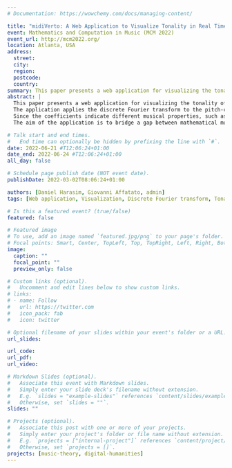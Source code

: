 ```yaml
---
# Documentation: https://wowchemy.com/docs/managing-content/

title: "midiVerto: A Web Application to Visualize Tonality in Real Time"
event: Mathematics and Computation in Music (MCM 2022)
event_url: http://mcm2022.org/
location: Atlanta, USA
address:
  street:
  city:
  region:
  postcode:
  country:
summary: This paper presents a web application for visualizing the tonality of a piece of music---the organization of its chords and scales---at a high level of abstraction and with coordinated playback.
abstract: |
  This paper presents a web application for visualizing the tonality of a piece of music---the organization of its chords and scales---at a high level of abstraction and with coordinated playback.
  The application applies the discrete Fourier transform to the pitch-class domain of a user-specified segmentation of a MIDI file and visualizes the Fourier coefficients' trajectories.
  Since the coefficients indicate different musical properties, such as harmonic function, triadicity, and diatonicity, the application isolates aspects of a piece's tonality and shows their development in time.
  The aim of the application is to bridge a gap between mathematical music theory, musicology, and the general public by making the discrete Fourier transform as applied to the pitch-class domain accessible without requiring advanced mathematical knowledge or programming skills up front.

# Talk start and end times.
#   End time can optionally be hidden by prefixing the line with `#`.
date: 2022-06-21 #T12:06:24+01:00
date_end: 2022-06-24 #T12:06:24+01:00
all_day: false

# Schedule page publish date (NOT event date).
publishDate: 2022-03-02T08:06:24+01:00

authors: [Daniel Harasim, Giovanni Affatato, admin]
tags: [Web application, Visualization, Discrete Fourier transform, Tonality, MIDI]

# Is this a featured event? (true/false)
featured: false

# Featured image
# To use, add an image named `featured.jpg/png` to your page's folder. 
# Focal points: Smart, Center, TopLeft, Top, TopRight, Left, Right, BottomLeft, Bottom, BottomRight.
image:
  caption: ""
  focal_point: ""
  preview_only: false

# Custom links (optional).
#   Uncomment and edit lines below to show custom links.
# links:
# - name: Follow
#   url: https://twitter.com
#   icon_pack: fab
#   icon: twitter

# Optional filename of your slides within your event's folder or a URL.
url_slides:

url_code:
url_pdf:
url_video:

# Markdown Slides (optional).
#   Associate this event with Markdown slides.
#   Simply enter your slide deck's filename without extension.
#   E.g. `slides = "example-slides"` references `content/slides/example-slides.md`.
#   Otherwise, set `slides = ""`.
slides: ""

# Projects (optional).
#   Associate this post with one or more of your projects.
#   Simply enter your project's folder or file name without extension.
#   E.g. `projects = ["internal-project"]` references `content/project/deep-learning/index.md`.
#   Otherwise, set `projects = []`.
projects: [music-theory, digital-humanities]
---
```

